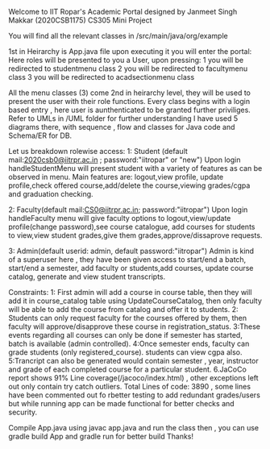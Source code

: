 Welcome to IIT Ropar's Academic Portal designed by Janmeet Singh Makkar (2020CSB1175)
CS305 Mini Project 

You will find all the relevant classes in /src/main/java/org/example

1st in Heirarchy is App.java file upon executing it you will enter the portal:
Here roles will be presented to you a User, upon pressing:
1 you will be redirected to studentmenu class
2 you will be redirected to facultymenu class
3 you will be redirected to acadsectionmenu class

All the menu classes (3) come 2nd in heirarchy level, they will be used to present the user with their role functions.
Every class begins with a login based entry , here user is aunthenticated to be granted further priviliges.
Refer to UMLs in /UML folder for further understanding I have used 5 diagrams there, with sequence , flow and classes for Java code and Schema/ER for DB.

Let us breakdown rolewise access:
1: Student (default mail:2020csb0@iitrpr.ac.in ; password:"iitropar" or "new")
Upon login handleStudentMenu will present student with a variety of features as can be observed in menu.
Main features are: logout,view profile, update profile,check offered course,add/delete the course,viewing grades/cgpa and graduation checking.

2: Faculty(default mail:CS0@iitrpr.ac.in; password:"iitropar")
Upon login handleFaculty menu will give faculty options to logout,view/update profile(change password),see course catalogue,
add courses for students to view,view student grades,give them grades,approve/dissaprove requests.

3: Admin(default userid: admin, default password:"iitropar")
Admin is kind of a superuser here , they have been given access to start/end a batch, start/end a semester, add faculty or students,add courses, update course catalog, generate and view student transcripts.

Constraints:
1: First admin will add a course in course table, then they will add it in course_catalog table using UpdateCourseCatalog, then only faculty will be able to add the course from catalog and offer it to students.
2: Students can only request faculty for the courses offered by them, then faculty will approve/disapprove these course in registration_status.
3:These events regarding all courses can only be done if semester has started, batch is available (admin controlled).
4:Once semester ends, faculty can grade students (only registered_course). students can view cgpa also.
5:Trancript can also be generated would contain semester , year, instructor and grade of each completed course for a particular student.
6.JaCoCo report shows 91% Line coverage(/jacoco/index.html) , other exceptions left out only contain try catch outliers.
Total Lines of code: 3890 , some lines have been commented out fo rbetter testing to add redundant grades/users but while running app can be made functional for better checks and security.

Compile App.java using javac app.java and run the class then , you can use gradle build App and gradle run for better build
Thanks!